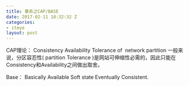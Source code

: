 ```yaml
---
title: 事务之CAP/BASE
date: 2017-02-11 18:32:32 Z
categories:
- iteye
layout: post
---
```


CAP理论： Consistency Availability Tolerance of  network partition 
一般来说，分区容忍性( partition Tolerance )是网站可伸缩性必需的，因此只能在Consistency和Availability之间做出取舍。   

Base： Basically Available Soft state Eventually Consistent.
